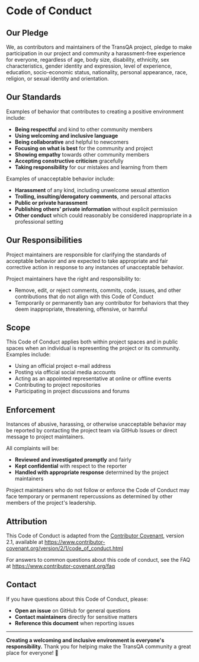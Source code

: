 # Code of Conduct

## Our Pledge

We, as contributors and maintainers of the TransQA project, pledge to make participation in our project and community a harassment-free experience for everyone, regardless of age, body size, disability, ethnicity, sex characteristics, gender identity and expression, level of experience, education, socio-economic status, nationality, personal appearance, race, religion, or sexual identity and orientation.

## Our Standards

Examples of behavior that contributes to creating a positive environment include:

- **Being respectful** and kind to other community members
- **Using welcoming and inclusive language**
- **Being collaborative** and helpful to newcomers
- **Focusing on what is best** for the community and project
- **Showing empathy** towards other community members
- **Accepting constructive criticism** gracefully
- **Taking responsibility** for our mistakes and learning from them

Examples of unacceptable behavior include:

- **Harassment** of any kind, including unwelcome sexual attention
- **Trolling, insulting/derogatory comments**, and personal attacks
- **Public or private harassment**
- **Publishing others' private information** without explicit permission
- **Other conduct** which could reasonably be considered inappropriate in a professional setting

## Our Responsibilities

Project maintainers are responsible for clarifying the standards of acceptable behavior and are expected to take appropriate and fair corrective action in response to any instances of unacceptable behavior.

Project maintainers have the right and responsibility to:
- Remove, edit, or reject comments, commits, code, issues, and other contributions that do not align with this Code of Conduct
- Temporarily or permanently ban any contributor for behaviors that they deem inappropriate, threatening, offensive, or harmful

## Scope

This Code of Conduct applies both within project spaces and in public spaces when an individual is representing the project or its community. Examples include:

- Using an official project e-mail address
- Posting via official social media accounts
- Acting as an appointed representative at online or offline events
- Contributing to project repositories
- Participating in project discussions and forums

## Enforcement

Instances of abusive, harassing, or otherwise unacceptable behavior may be reported by contacting the project team via GitHub Issues or direct message to project maintainers.

All complaints will be:
- **Reviewed and investigated promptly** and fairly
- **Kept confidential** with respect to the reporter
- **Handled with appropriate response** determined by the project maintainers

Project maintainers who do not follow or enforce the Code of Conduct may face temporary or permanent repercussions as determined by other members of the project's leadership.

## Attribution

This Code of Conduct is adapted from the [Contributor Covenant](https://www.contributor-covenant.org/), version 2.1, available at https://www.contributor-covenant.org/version/2/1/code_of_conduct.html

For answers to common questions about this code of conduct, see the FAQ at https://www.contributor-covenant.org/faq

## Contact

If you have questions about this Code of Conduct, please:

- **Open an issue** on GitHub for general questions
- **Contact maintainers** directly for sensitive matters
- **Reference this document** when reporting issues

---

**Creating a welcoming and inclusive environment is everyone's responsibility.** Thank you for helping make the TransQA community a great place for everyone! 🤝

